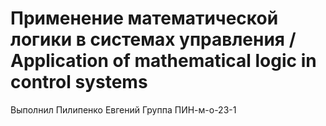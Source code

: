 # Применение математической логики в системах управления / Application of mathematical logic in control systems
Выполнил Пилипенко Евгений
Группа ПИН-м-о-23-1 
